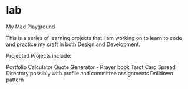 # lab
My Mad Playground



This is a series of learning projects that I am working on to learn to code and practice my craft in both Design and Development. 

Projected Projects include:

Portfolio
Calculator
Quote Generator - Prayer book
Tarot Card Spread
Directory possibly with profile and committee assignments
Drilldown pattern
